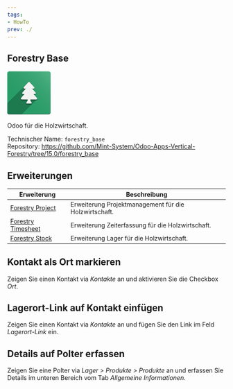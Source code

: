 ```yaml
---
tags:
- HowTo
prev: ./
---
```

## Forestry Base
![icons_odoo_forestry_base](assets/icons_odoo_forestry_base.png)

Odoo für die Holzwirtschaft.

Technischer Name: `forestry_base`\
Repository: <https://github.com/Mint-System/Odoo-Apps-Vertical-Forestry/tree/15.0/forestry_base>

## Erweiterungen

| Erweiterung                                   | Beschreibung                                          |
| --------------------------------------------- | ----------------------------------------------------- |
| [Forestry Project](Forestry%20Project.md)     | Erweiterung Projektmanagement für die Holzwirtschaft. |
| [Forestry Timesheet](Forestry%20Timesheet.md) | Erweiterung Zeiterfassung für die Holzwirtschaft.     |
| [Forestry Stock](Forestry%20Stock.md)         | Erweiterung Lager für die Holzwirtschaft.             |

## Kontakt als Ort markieren

Zeigen Sie einen Kontakt via *Kontakte* an und aktivieren Sie die Checkbox *Ort*.

## Lagerort-Link auf Kontakt einfügen

Zeigen Sie einen Kontakt via *Kontakte* an und fügen Sie den Link im Feld *Lagerort-Link* ein.

## Details auf Polter erfassen

Zeigen Sie eine Polter via *Lager > Produkte > Produkte* an und erfassen Sie Details im unteren Bereich vom Tab *Allgemeine Informationen*.